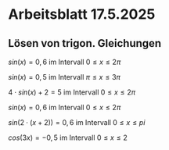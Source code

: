 # Arbeitsblatt 17.5.2025

## Lösen von trigon. Gleichungen

$sin(x) = 0,6 \text{ im Intervall } 0 \leq x \leq 2\pi$

$sin(x) = 0,5 \text{ im Intervall }\pi \leq x \leq 3\pi$

$4 \cdot sin(x)+2 = 5 \text{ im Intervall } 0 \leq x \leq 2\pi$

$sin(x) = 0,6 \text{ im Intervall } 0 \leq x \leq 2\pi$

$sin(2 \cdot (x +2)) = 0,6 \text{ im Intervall } 0 \leq x \leq pi$

$cos(3x) = -0,5 \text{ im Intervall } 0 \leq x \leq 2$

